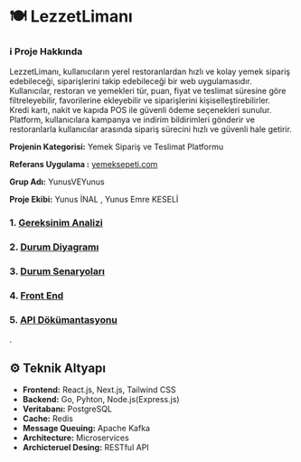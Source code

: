 # 🍽️ LezzetLimanı

### ℹ️ Proje Hakkında

LezzetLimanı, kullanıcıların yerel restoranlardan hızlı ve kolay yemek sipariş edebileceği, siparişlerini takip edebileceği bir web uygulamasıdır. Kullanıcılar, restoran ve yemekleri tür, puan, fiyat ve teslimat süresine göre filtreleyebilir, favorilerine ekleyebilir ve siparişlerini kişiselleştirebilirler.  
Kredi kartı, nakit ve kapıda POS ile güvenli ödeme seçenekleri sunulur. Platform, kullanıcılara kampanya ve indirim bildirimleri gönderir ve restoranlarla kullanıcılar arasında sipariş sürecini hızlı ve güvenli hale getirir.

**Projenin Kategorisi:** Yemek Sipariş ve Teslimat Platformu

**Referans Uygulama :** [yemeksepeti.com](https://www.yemeksepeti.com/restaurants/new?lng=30.58243047530587&lat=37.80179700249864&vertical=restaurants)

**Grup Adı:** YunusVEYunus

**Proje Ekibi:** Yunus İNAL , Yunus Emre KESELİ

### 1. [Gereksinim Analizi](/docs/GereksinimAnalizi/GereksinimAnalizi.md)

### 2. [Durum Diyagramı](/docs/Durum-Diyagrami.md)

### 3. [Durum Senaryoları](./docs/Durum-Senaryolari.md)

### 4. [Front End ](/frontend/frontREADME.md)

### 5. [API Dökümantasyonu](/docs/api/index.md)

.

## ⚙️ Teknik Altyapı

- **Frontend:** React.js, Next.js, Tailwind CSS
- **Backend:** Go, Pyhton, Node.js(Express.js)
- **Veritabanı:** PostgreSQL
- **Cache:** Redis
- **Message Queuing:** Apache Kafka
- **Architecture:** Microservices
- **Archicteruel Desing:** RESTful API
